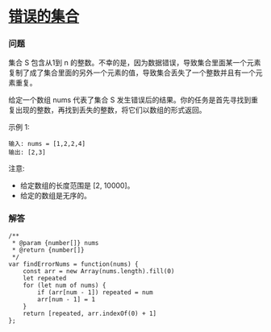# [错误的集合](https://leetcode-cn.com/problems/set-mismatch)

### 问题

集合 S 包含从1到 n 的整数。不幸的是，因为数据错误，导致集合里面某一个元素复制了成了集合里面的另外一个元素的值，导致集合丢失了一个整数并且有一个元素重复。

给定一个数组 nums 代表了集合 S 发生错误后的结果。你的任务是首先寻找到重复出现的整数，再找到丢失的整数，将它们以数组的形式返回。

示例 1:

```
输入: nums = [1,2,2,4]
输出: [2,3]
```
注意:

* 给定数组的长度范围是 [2, 10000]。
* 给定的数组是无序的。

### 解答

```
/**
 * @param {number[]} nums
 * @return {number[]}
 */
var findErrorNums = function(nums) {
    const arr = new Array(nums.length).fill(0)
    let repeated
    for (let num of nums) {
        if (arr[num - 1]) repeated = num
        arr[num - 1] = 1
    }
    return [repeated, arr.indexOf(0) + 1]
};
```
